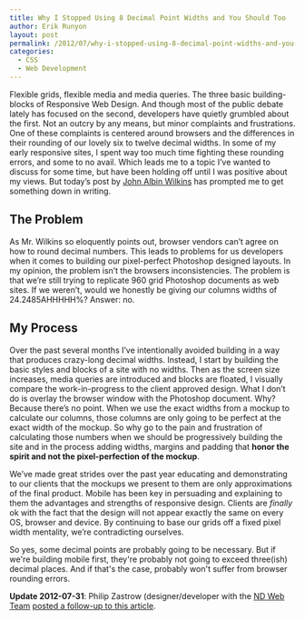```yaml
---
title: Why I Stopped Using 8 Decimal Point Widths and You Should Too
author: Erik Runyon
layout: post
permalink: /2012/07/why-i-stopped-using-8-decimal-point-widths-and-you-should-too/
categories:
  - CSS
  - Web Development
---
```

Flexible grids, flexible media and media queries. The three basic building-blocks of Responsive Web Design. And though most of the public debate lately has focused on the second, developers have quietly grumbled about the first. Not an outcry by any means, but minor complaints and frustrations. One of these complaints is centered around browsers and the differences in their rounding of our lovely six to twelve decimal widths. In some of my early responsive sites, I spent way too much time fighting these rounding errors, and some to no avail. Which leads me to a topic I’ve wanted to discuss for some time, but have been holding off until I was positive about my views. But today’s post by [John Albin Wilkins](http://www.palantir.net/blog/responsive-design-s-dirty-little-secret) has prompted me to get something down in writing.<!-- more -->

## The Problem

As Mr. Wilkins so eloquently points out, browser vendors can’t agree on how to round decimal numbers. This leads to problems for us developers when it comes to building our pixel-perfect Photoshop designed layouts. In my opinion, the problem isn’t the browsers inconsistencies. The problem is that we’re still trying to replicate 960 grid Photoshop documents as web sites. If we weren’t, would we honestly be giving our columns widths of 24.2485AHHHHH%? Answer: no.

## My Process

Over the past several months I’ve intentionally avoided building in a way that produces crazy-long decimal widths. Instead, I start by building the basic styles and blocks of a site with no widths. Then as the screen size increases, media queries are introduced and blocks are floated, I visually compare the work-in-progress to the client approved design. What I don’t do is overlay the browser window with the Photoshop document. Why? Because there’s no point. When we use the exact widths from a mockup to calculate our columns, those columns are only going to be perfect at the exact width of the mockup. So why go to the pain and frustration of calculating those numbers when we should be progressively building the site and in the process adding widths, margins and padding that **honor the spirit and not the pixel-perfection of the mockup**.

We’ve made great strides over the past year educating and demonstrating to our clients that the mockups we present to them are only approximations of the final product. Mobile has been key in persuading and explaining to them the advantages and strengths of responsive design. Clients are *finally* ok with the fact that the design will not appear exactly the same on every OS, browser and device. By continuing to base our grids off a fixed pixel width mentality, we’re contradicting ourselves.

So yes, some decimal points are probably going to be necessary. But if we're building mobile first, they're probably not going to exceed three(ish) decimal places. And if that's the case, probably won't suffer from browser rounding errors.

**Update 2012-07-31**: Philip Zastrow (designer/developer with the [ND Web Team](http://twitter.com/NDWebTeam) [posted a follow-up to this article](http://www.phanza.com/2012/07/31/the-broken-design-process).